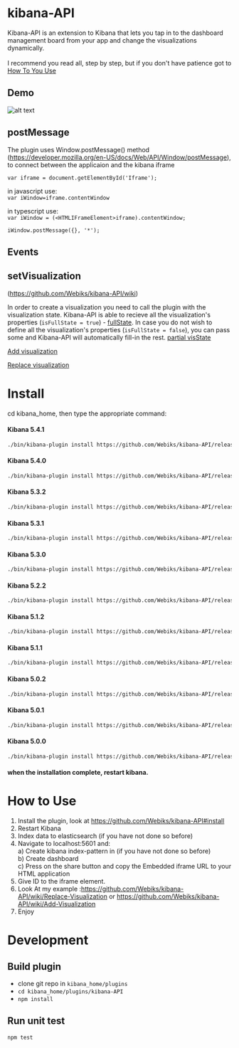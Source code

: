 # kibana-API
Kibana-API is an extension to Kibana that lets you tap in to the dashboard management board from your app and change the visualizations dynamically.</br></br> I recommend you read all, step by step, but if you don't have patience got to [How To You Use](https://github.com/Webiks/kibana-API/blob/master/README.md#how-to-use)


## Demo
![alt text](https://github.com/Webiks/kibana-API/blob/master/demo.gif)

## postMessage
The plugin uses Window.postMessage() method (https://developer.mozilla.org/en-US/docs/Web/API/Window/postMessage), to connect between the applicaion and the kibana iframe

`var iframe = document.getElementById('Iframe');`

in javascript use:<br />
 `var iWindow=iframe.contentWindow`
 
in typescript use: <br />
 `var iWindow = (<HTMLIFrameElement>iframe).contentWindow;`
    
`iWindow.postMessage({}, '*');`

## Events
## setVisualization 
(https://github.com/Webiks/kibana-API/wiki)  

In order to create a visualization you need to call the plugin with the visualization state.
Kibana-API is able to recieve all the visualization's properties (`isFullState = true`) -  [fullState](https://github.com/Webiks/kibana-API/wiki/Full-visState).
In case you do not wish to define all the visualization's properties (`isFullState = false`), you can pass some and Kibana-API will automatically fill-in the rest. [partial visState](https://github.com/Webiks/kibana-API/wiki/Partial-visState)

[Add visualization](https://github.com/Webiks/kibana-API/wiki/Add-Visualization)    

[Replace visualization](https://github.com/Webiks/kibana-API/wiki/Replace-Visualization)    



# Install
cd kibana_home, then type the appropriate command:
#### Kibana 5.4.1
```bash
./bin/kibana-plugin install https://github.com/Webiks/kibana-API/releases/download/5.4.1/kibana_api-5.4.1.zip
```
#### Kibana 5.4.0
```bash
./bin/kibana-plugin install https://github.com/Webiks/kibana-API/releases/download/5.4.0/kibana_api_5.4.0.zip
```
#### Kibana 5.3.2
```bash
./bin/kibana-plugin install https://github.com/Webiks/kibana-API/releases/download/5.3.2/kibana_api-5.3.2.zip
```
#### Kibana 5.3.1
```bash
./bin/kibana-plugin install https://github.com/Webiks/kibana-API/releases/download/5.3.1/kibana_api-5.3.1.zip
```
#### Kibana 5.3.0
```bash
./bin/kibana-plugin install https://github.com/Webiks/kibana-API/releases/download/5.3.0/kibana_api-5.3.0.zip
```
#### Kibana 5.2.2
```bash
./bin/kibana-plugin install https://github.com/Webiks/kibana-API/releases/download/5.2.2/kibana_api-5.2.2.zip
```
#### Kibana 5.1.2
```bash
./bin/kibana-plugin install https://github.com/Webiks/kibana-API/releases/download/5.1.2/kibana_api-5.1.2.zip
```
#### Kibana 5.1.1
```bash
./bin/kibana-plugin install https://github.com/Webiks/kibana-API/releases/download/5.1.1/kibana_api-5.1.1.zip
```
#### Kibana 5.0.2
```bash
./bin/kibana-plugin install https://github.com/Webiks/kibana-API/releases/download/5.0.2/kibana_api-5.0.2.zip
```
#### Kibana 5.0.1
```bash
./bin/kibana-plugin install https://github.com/Webiks/kibana-API/releases/download/5.0.1/kibana_api-5.0.1.zip
```
#### Kibana 5.0.0
```bash
./bin/kibana-plugin install https://github.com/Webiks/kibana-API/releases/download/5.0.0/kibana_api-5.0.0.zip
```


#### when the installation complete, restart kibana.

# How to Use
1) Install the plugin, look at https://github.com/Webiks/kibana-API#install 
2) Restart Kibana
3) Index data to elasticsearch (if you have not done so before)
4) Navigate to localhost:5601 and:</br>a) Create kibana index-pattern in  (if you have not done so before)</br>b) Create dashboard</br>c) Press on the share button and copy the Embedded iframe URL to your HTML application</br>
5) Give ID to the iframe element.
6) Look At my example :https://github.com/Webiks/kibana-API/wiki/Replace-Visualization or https://github.com/Webiks/kibana-API/wiki/Add-Visualization
7) Enjoy    


# Development

## Build plugin
* clone git repo in `kibana_home/plugins`
* `cd kibana_home/plugins/kibana-API`
* `npm install`

## Run unit test
`npm test`

```


